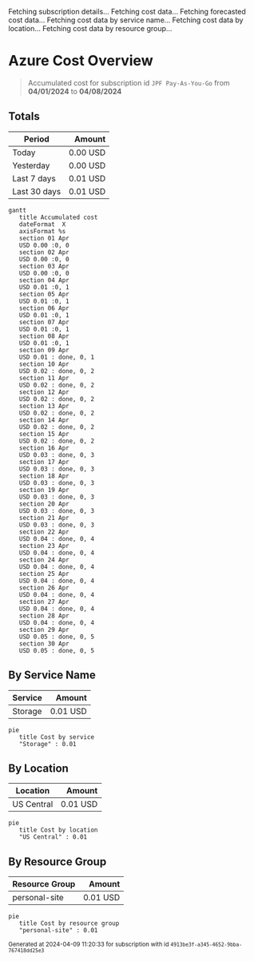 Fetching subscription details...
Fetching cost data...
Fetching forecasted cost data...
Fetching cost data by service name...
Fetching cost data by location...
Fetching cost data by resource group...
# Azure Cost Overview

> Accumulated cost for subscription id `JPF Pay-As-You-Go` from **04/01/2024** to **04/08/2024**

## Totals

|Period|Amount|
|---|---:|
|Today|0.00 USD|
|Yesterday|0.00 USD|
|Last 7 days|0.01 USD|
|Last 30 days|0.01 USD|

```mermaid
gantt
   title Accumulated cost
   dateFormat  X
   axisFormat %s
   section 01 Apr
   USD 0.00 :0, 0
   section 02 Apr
   USD 0.00 :0, 0
   section 03 Apr
   USD 0.00 :0, 0
   section 04 Apr
   USD 0.01 :0, 1
   section 05 Apr
   USD 0.01 :0, 1
   section 06 Apr
   USD 0.01 :0, 1
   section 07 Apr
   USD 0.01 :0, 1
   section 08 Apr
   USD 0.01 :0, 1
   section 09 Apr
   USD 0.01 : done, 0, 1
   section 10 Apr
   USD 0.02 : done, 0, 2
   section 11 Apr
   USD 0.02 : done, 0, 2
   section 12 Apr
   USD 0.02 : done, 0, 2
   section 13 Apr
   USD 0.02 : done, 0, 2
   section 14 Apr
   USD 0.02 : done, 0, 2
   section 15 Apr
   USD 0.02 : done, 0, 2
   section 16 Apr
   USD 0.03 : done, 0, 3
   section 17 Apr
   USD 0.03 : done, 0, 3
   section 18 Apr
   USD 0.03 : done, 0, 3
   section 19 Apr
   USD 0.03 : done, 0, 3
   section 20 Apr
   USD 0.03 : done, 0, 3
   section 21 Apr
   USD 0.03 : done, 0, 3
   section 22 Apr
   USD 0.04 : done, 0, 4
   section 23 Apr
   USD 0.04 : done, 0, 4
   section 24 Apr
   USD 0.04 : done, 0, 4
   section 25 Apr
   USD 0.04 : done, 0, 4
   section 26 Apr
   USD 0.04 : done, 0, 4
   section 27 Apr
   USD 0.04 : done, 0, 4
   section 28 Apr
   USD 0.04 : done, 0, 4
   section 29 Apr
   USD 0.05 : done, 0, 5
   section 30 Apr
   USD 0.05 : done, 0, 5
```

## By Service Name

|Service|Amount|
|---|---:|
|Storage|0.01 USD|

```mermaid
pie
   title Cost by service
   "Storage" : 0.01
```

## By Location

|Location|Amount|
|---|---:|
|US Central|0.01 USD|

```mermaid
pie
   title Cost by location
   "US Central" : 0.01
```

## By Resource Group

|Resource Group|Amount|
|---|---:|
|personal-site|0.01 USD|

```mermaid
pie
   title Cost by resource group
   "personal-site" : 0.01
```

<sup>Generated at 2024-04-09 11:20:33 for subscription with id `4913be3f-a345-4652-9bba-767418dd25e3`</sup>
